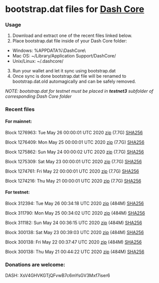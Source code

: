 # bootstrap.dat files for [Dash Core](https://github.com/dashpay/dash)

### Usage

1. Download and extract one of the recent files linked below.
2. Place bootstrap.dat file inside of your Dash Core folder:
 - Windows: %APPDATA%\DashCore\
 - Mac OS: ~/Library/Application Support/DashCore/
 - Unix/Linux: ~/.dashcore/
3. Run your wallet and let it sync using bootstrap.dat
4. Once sync is done bootstrap.dat file will be renamed to bootstrap.dat.old automagically and can be safely removed.

_NOTE: bootstrap.dat for testnet must be placed in **testnet3** subfolder of corresponding Dash Core folder_

### Recent files

#### For mainnet:

Block 1276963: Tue May 26 00:00:01 UTC 2020 [zip](https://dash-bootstrap.ams3.digitaloceanspaces.com/mainnet/2020-05-26/bootstrap.dat.zip) (7.7G) [SHA256](https://dash-bootstrap.ams3.digitaloceanspaces.com/mainnet/2020-05-26/sha256.txt)

Block 1276409: Mon May 25 00:00:01 UTC 2020 [zip](https://dash-bootstrap.ams3.digitaloceanspaces.com/mainnet/2020-05-25/bootstrap.dat.zip) (7.7G) [SHA256](https://dash-bootstrap.ams3.digitaloceanspaces.com/mainnet/2020-05-25/sha256.txt)

Block 1275862: Sun May 24 00:00:02 UTC 2020 [zip](https://dash-bootstrap.ams3.digitaloceanspaces.com/mainnet/2020-05-24/bootstrap.dat.zip) (7.7G) [SHA256](https://dash-bootstrap.ams3.digitaloceanspaces.com/mainnet/2020-05-24/sha256.txt)

Block 1275309: Sat May 23 00:00:01 UTC 2020 [zip](https://dash-bootstrap.ams3.digitaloceanspaces.com/mainnet/2020-05-23/bootstrap.dat.zip) (7.7G) [SHA256](https://dash-bootstrap.ams3.digitaloceanspaces.com/mainnet/2020-05-23/sha256.txt)

Block 1274761: Fri May 22 00:00:01 UTC 2020 [zip](https://dash-bootstrap.ams3.digitaloceanspaces.com/mainnet/2020-05-22/bootstrap.dat.zip) (7.7G) [SHA256](https://dash-bootstrap.ams3.digitaloceanspaces.com/mainnet/2020-05-22/sha256.txt)

Block 1274216: Thu May 21 00:00:01 UTC 2020 [zip](https://dash-bootstrap.ams3.digitaloceanspaces.com/mainnet/2020-05-21/bootstrap.dat.zip) (7.7G) [SHA256](https://dash-bootstrap.ams3.digitaloceanspaces.com/mainnet/2020-05-21/sha256.txt)


#### For testnet:

Block 312394: Tue May 26 00:34:18 UTC 2020 [zip](https://dash-bootstrap.ams3.digitaloceanspaces.com/testnet/2020-05-26/bootstrap.dat.zip) (484M) [SHA256](https://dash-bootstrap.ams3.digitaloceanspaces.com/testnet/2020-05-26/sha256.txt)

Block 311790: Mon May 25 00:34:02 UTC 2020 [zip](https://dash-bootstrap.ams3.digitaloceanspaces.com/testnet/2020-05-25/bootstrap.dat.zip) (484M) [SHA256](https://dash-bootstrap.ams3.digitaloceanspaces.com/testnet/2020-05-25/sha256.txt)

Block 311182: Sun May 24 00:36:15 UTC 2020 [zip](https://dash-bootstrap.ams3.digitaloceanspaces.com/testnet/2020-05-24/bootstrap.dat.zip) (484M) [SHA256](https://dash-bootstrap.ams3.digitaloceanspaces.com/testnet/2020-05-24/sha256.txt)

Block 300138: Sat May 23 00:39:03 UTC 2020 [zip](https://dash-bootstrap.ams3.digitaloceanspaces.com/testnet/2020-05-23/bootstrap.dat.zip) (484M) [SHA256](https://dash-bootstrap.ams3.digitaloceanspaces.com/testnet/2020-05-23/sha256.txt)

Block 300138: Fri May 22 00:37:47 UTC 2020 [zip](https://dash-bootstrap.ams3.digitaloceanspaces.com/testnet/2020-05-22/bootstrap.dat.zip) (484M) [SHA256](https://dash-bootstrap.ams3.digitaloceanspaces.com/testnet/2020-05-22/sha256.txt)

Block 300138: Thu May 21 00:44:22 UTC 2020 [zip](https://dash-bootstrap.ams3.digitaloceanspaces.com/testnet/2020-05-21/bootstrap.dat.zip) (484M) [SHA256](https://dash-bootstrap.ams3.digitaloceanspaces.com/testnet/2020-05-21/sha256.txt)


### Donations are welcome:

DASH: XsV4GHVKGTjQFvwB7c6mYsGV3Mxf7iser6
